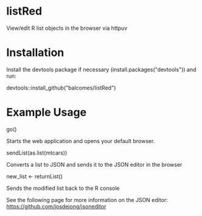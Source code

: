 listRed
=======

View/edit R list objects in the browser via httpuv

Installation
============

Install the devtools package if necessary (install.packages("devtools")) and run:

devtools::install_github("balcomes/listRed")

Example Usage
=============

go()

Starts the web application and opens your default browser.

sendList(as.list(mtcars))

Converts a list to JSON and sends it to the JSON editor in the browser

new_list <- returnList()

Sends the modified list back to the R console

See the following page for more information on the JSON editor:
https://github.com/josdejong/jsoneditor
